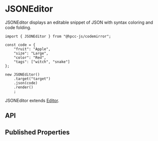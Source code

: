 # JSONEditor

<!--meta

-->

JSONEditor displays an editable snippet of JSON with syntax coloring and code folding.

```sample-code
import { JSONEditor } from "@hpcc-js/codemirror";

const code = {
    "fruit": "Apple",
    "size": "Large",
    "color": "Red",
    "tags": ["witch", "snake"]
};

new JSONEditor()
    .target("target")
    .json(code)
    .render()
    ;
```

JSONEditor extends [Editor](./Editor.md).

## API

## Published Properties
```@hpcc-js/codemirror:JSONEditor
```
